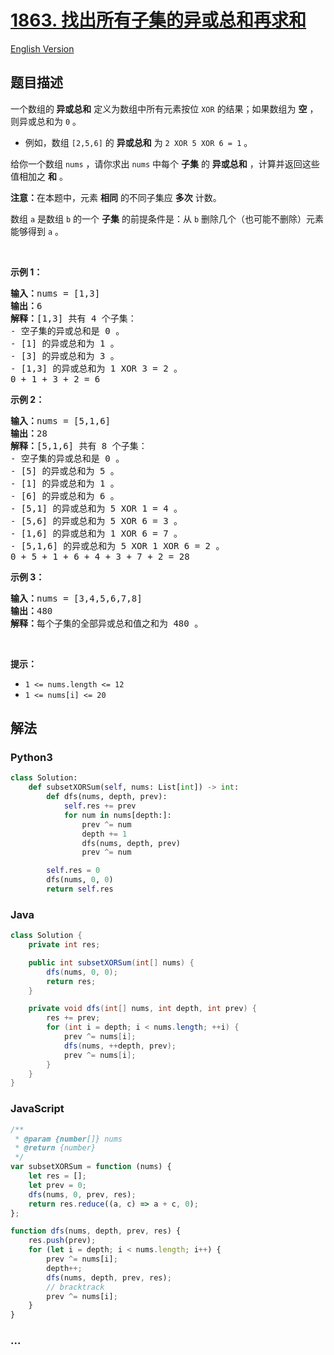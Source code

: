 # [1863. 找出所有子集的异或总和再求和](https://leetcode.cn/problems/sum-of-all-subset-xor-totals)

[English Version](/solution/1800-1899/1863.Sum%20of%20All%20Subset%20XOR%20Totals/README_EN.md)

## 题目描述

<!-- 这里写题目描述 -->

<p>一个数组的<strong> 异或总和</strong> 定义为数组中所有元素按位 <code>XOR</code> 的结果；如果数组为 <strong>空</strong> ，则异或总和为 <code>0</code> 。</p>

<ul>
	<li>例如，数组 <code>[2,5,6]</code> 的 <strong>异或总和</strong> 为 <code>2 XOR 5 XOR 6 = 1</code> 。</li>
</ul>

<p>给你一个数组 <code>nums</code> ，请你求出 <code>nums</code> 中每个 <strong>子集</strong> 的 <strong>异或总和</strong> ，计算并返回这些值相加之 <strong>和</strong> 。</p>

<p><strong>注意：</strong>在本题中，元素 <strong>相同</strong> 的不同子集应 <strong>多次</strong> 计数。</p>

<p>数组 <code>a</code> 是数组 <code>b</code> 的一个 <strong>子集</strong> 的前提条件是：从 <code>b</code> 删除几个（也可能不删除）元素能够得到 <code>a</code> 。</p>

<p> </p>

<p><strong>示例 1：</strong></p>

<pre><strong>输入：</strong>nums = [1,3]
<strong>输出：</strong>6
<strong>解释：</strong>[1,3] 共有 4 个子集：
- 空子集的异或总和是 0 。
- [1] 的异或总和为 1 。
- [3] 的异或总和为 3 。
- [1,3] 的异或总和为 1 XOR 3 = 2 。
0 + 1 + 3 + 2 = 6
</pre>

<p><strong>示例 2：</strong></p>

<pre><strong>输入：</strong>nums = [5,1,6]
<strong>输出：</strong>28
<strong>解释：</strong>[5,1,6] 共有 8 个子集：
- 空子集的异或总和是 0 。
- [5] 的异或总和为 5 。
- [1] 的异或总和为 1 。
- [6] 的异或总和为 6 。
- [5,1] 的异或总和为 5 XOR 1 = 4 。
- [5,6] 的异或总和为 5 XOR 6 = 3 。
- [1,6] 的异或总和为 1 XOR 6 = 7 。
- [5,1,6] 的异或总和为 5 XOR 1 XOR 6 = 2 。
0 + 5 + 1 + 6 + 4 + 3 + 7 + 2 = 28
</pre>

<p><strong>示例 3：</strong></p>

<pre><strong>输入：</strong>nums = [3,4,5,6,7,8]
<strong>输出：</strong>480
<strong>解释：</strong>每个子集的全部异或总和值之和为 480 。
</pre>

<p> </p>

<p><strong>提示：</strong></p>

<ul>
	<li><code>1 &lt;= nums.length &lt;= 12</code></li>
	<li><code>1 &lt;= nums[i] &lt;= 20</code></li>
</ul>

## 解法

<!-- 这里可写通用的实现逻辑 -->

<!-- tabs:start -->

### **Python3**

<!-- 这里可写当前语言的特殊实现逻辑 -->

```python
class Solution:
    def subsetXORSum(self, nums: List[int]) -> int:
        def dfs(nums, depth, prev):
            self.res += prev
            for num in nums[depth:]:
                prev ^= num
                depth += 1
                dfs(nums, depth, prev)
                prev ^= num

        self.res = 0
        dfs(nums, 0, 0)
        return self.res
```

### **Java**

<!-- 这里可写当前语言的特殊实现逻辑 -->

```java
class Solution {
    private int res;

    public int subsetXORSum(int[] nums) {
        dfs(nums, 0, 0);
        return res;
    }

    private void dfs(int[] nums, int depth, int prev) {
        res += prev;
        for (int i = depth; i < nums.length; ++i) {
            prev ^= nums[i];
            dfs(nums, ++depth, prev);
            prev ^= nums[i];
        }
    }
}
```

### **JavaScript**

```js
/**
 * @param {number[]} nums
 * @return {number}
 */
var subsetXORSum = function (nums) {
    let res = [];
    let prev = 0;
    dfs(nums, 0, prev, res);
    return res.reduce((a, c) => a + c, 0);
};

function dfs(nums, depth, prev, res) {
    res.push(prev);
    for (let i = depth; i < nums.length; i++) {
        prev ^= nums[i];
        depth++;
        dfs(nums, depth, prev, res);
        // bracktrack
        prev ^= nums[i];
    }
}
```

### **...**

```

```

<!-- tabs:end -->
